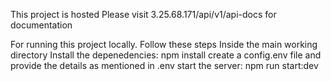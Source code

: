 This project is hosted Please visit 3.25.68.171/api/v1/api-docs for documentation

For running this project locally. Follow these steps
Inside the main working directory
Install the depenedencies: npm install
create a config.env file and provide the details as mentioned in .env
start the server: npm run start:dev
